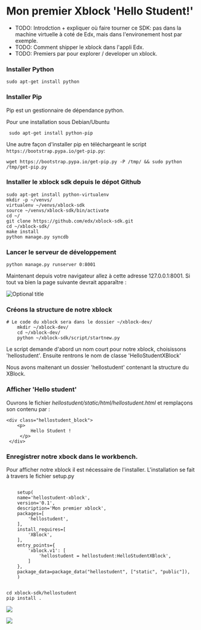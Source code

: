 # Mon premier Xblock 'Hello Student!'

- TODO: Introdction + expliquer où faire tourner ce SDK: pas dans la machine virtuelle à coté de Edx, mais dans l'environement host par exemple.
- TODO: Comment shipper le xblock dans l'appli Edx.
- TODO: Premiers par pour explorer / developer un xblock.

### Installer Python

    sudo apt-get install python

### Installer Pip

 Pip est un gestionnaire de dépendance python.
 
 Pour une installation sous Debian/Ubuntu
 
     sudo apt-get install python-pip
 
 Une autre façon d'installer pip en téléchargeant le script `https://bootstrap.pypa.io/get-pip.py`:
 
    wget https://bootstrap.pypa.io/get-pip.py -P /tmp/ && sudo python /tmp/get-pip.py


### Installer le xblock sdk depuis le dépot Github

    sudo apt-get install python-virtualenv
    mkdir -p ~/venvs/
    virtualenv ~/venvs/xblock-sdk
    source ~/venvs/xblock-sdk/bin/activate
    cd ~/
    git clone https://github.com/edx/xblock-sdk.git
    cd ~/xblock-sdk/
    make install
    python manage.py syncdb


### Lancer le serveur de développement

    python manage.py runserver 0:8001

Maintenant depuis votre navigateur allez à cette adresse 127.0.0.1:8001.
Si tout va bien la page suivante devrait apparaître :

![](http://opencraft.com/doc/edx/xblock/_images/workbench_home.png "Optional title")

### Créons la structure de notre xblock

	# Le code du xblock sera dans le dossier ~/xblock-dev/
        mkdir ~/xblock-dev/
        cd ~/xblock-dev/
        python ~/xblock-sdk/script/startnew.py 

Le script demande d'abord un nom court pour notre xblock, choisissons 'hellostudent'.
Ensuite rentrons le nom de classe 'HelloStudentXBlock'

Nous avons maitenant un dossier 'hellostudent' contenant la structure du XBlock.

### Afficher 'Hello student'

Ouvrons le fichier *hellostudent/static/html/hellostudent.html* et remplaçons son contenu par :


    <div class="hellostudent_block">
        <p>
             Hello Student !
         </p>
     </div>

### Enregistrer notre xbock dans le workbench.

Pour afficher notre xblock il est nécessaire de l'installer.
L'installation se fait à travers le fichier setup.py

<pre><code>
	setup(
    name='hellostudent-xblock',
    version='0.1',
    description='Mon premier xblock',
    packages=[
        'hellostudent',
    ],
    install_requires=[
        'XBlock',
    ],
    entry_points={
        'xblock.v1': [
            'hellostudent = hellostudent:HelloStudentXBlock',
        ]
    },
    package_data=package_data("hellostudent", ["static", "public"]),
	)
	</code></pre>
	
	cd xblock-sdk/hellostudent
	pip install .

![](https://github.com/openfun/hackathon/blob/jpaille-xblock-doc/themes/static/indexsdk.png?raw=true)

![](https://github.com/openfun/hackathon/blob/jpaille-xblock-doc/themes/static/hellodk1.png?raw=true)
